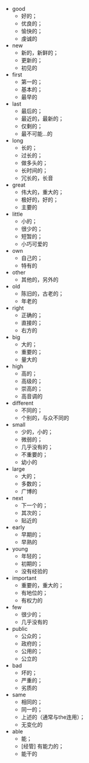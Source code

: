 * good 
  - 好的；
  - 优良的；
  - 愉快的；
  - 虔诚的
* new 
  - 新的，新鲜的；
  - 更新的；
  - 初见的
* first 
  - 第一的；
  - 基本的；
  - 最早的
* last 
  - 最后的；
  - 最近的，最新的；
  - 仅剩的；
  - 最不可能…的
* long 
  - 长的；
  - 过长的；
  - 做多头的；
  - 长时间的；
  - 冗长的，长音
* great 
  - 伟大的，重大的；
  - 极好的，好的；
  - 主要的
* little 
  - 小的；
  - 很少的；
  - 短暂的；
  - 小巧可爱的
* own 
  - 自己的；
  - 特有的
* other 
  - 其他的，另外的
* old 
  - 陈旧的，古老的；
  - 年老的
* right 
  - 正确的；
  - 直接的；
  - 右方的
* big 
  - 大的；
  - 重要的；
  - 量大的
* high 
  - 高的；
  - 高级的；
  - 崇高的；
  - 高音调的
* different 
  - 不同的；
  - 个别的，与众不同的
* small 
  - 少的，小的；
  - 微弱的；
  - 几乎没有的；
  - 不重要的；
  - 幼小的
* large 
  - 大的；
  - 多数的；
  - 广博的
* next
  - 下一个的；
  - 其次的；
  - 贴近的
* early 
  - 早期的；
  - 早熟的
* young 
  - 年轻的；
  - 初期的；
  - 没有经验的
* important 
  - 重要的，重大的；
  - 有地位的；
  - 有权力的
* few 
  - 很少的；
  - 几乎没有的
* public 
  - 公众的；
  - 政府的；
  - 公用的；
  - 公立的
* bad 
  - 坏的；
  - 严重的；
  - 劣质的
* same 
  - 相同的；
  - 同一的；
  - 上述的（通常与the连用）；
  - 无变化的
* able 
  - 能；
  - [经管] 有能力的；
  - 能干的
